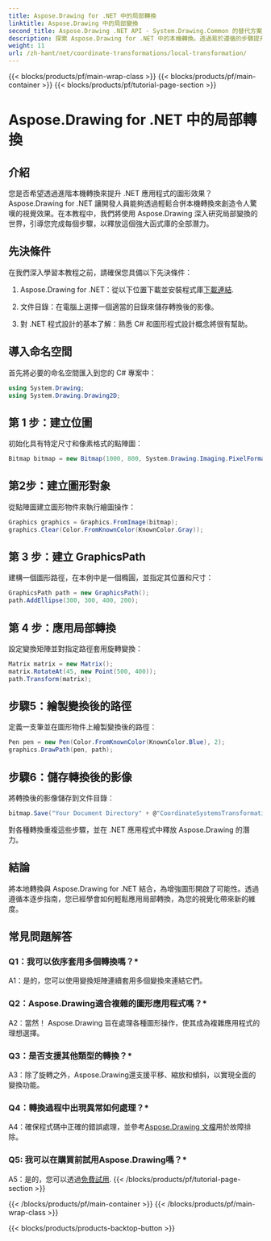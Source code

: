```yaml
---
title: Aspose.Drawing for .NET 中的局部轉換
linktitle: Aspose.Drawing 中的局部變換
second_title: Aspose.Drawing .NET API - System.Drawing.Common 的替代方案
description: 探索 Aspose.Drawing for .NET 中的本機轉換。透過易於遵循的步驟提升圖形效果。
weight: 11
url: /zh-hant/net/coordinate-transformations/local-transformation/
---
```


{{< blocks/products/pf/main-wrap-class >}}
{{< blocks/products/pf/main-container >}}
{{< blocks/products/pf/tutorial-page-section >}}

# Aspose.Drawing for .NET 中的局部轉換

## 介紹

您是否希望透過進階本機轉換來提升 .NET 應用程式的圖形效果？ Aspose.Drawing for .NET 讓開發人員能夠透過輕鬆合併本機轉換來創造令人驚嘆的視覺效果。在本教程中，我們將使用 Aspose.Drawing 深入研究局部變換的世界，引導您完成每個步驟，以釋放這個強大函式庫的全部潛力。

## 先決條件

在我們深入學習本教程之前，請確保您具備以下先決條件：

1.  Aspose.Drawing for .NET：從以下位置下載並安裝程式庫[下載連結](https://releases.aspose.com/drawing/net/).

2. 文件目錄：在電腦上選擇一個適當的目錄來儲存轉換後的影像。

3. 對 .NET 程式設計的基本了解：熟悉 C# 和圖形程式設計概念將很有幫助。

## 導入命名空間

首先將必要的命名空間匯入到您的 C# 專案中：

```csharp
using System.Drawing;
using System.Drawing.Drawing2D;
```

## 第 1 步：建立位圖

初始化具有特定尺寸和像素格式的點陣圖：

```csharp
Bitmap bitmap = new Bitmap(1000, 800, System.Drawing.Imaging.PixelFormat.Format32bppPArgb);
```

## 第2步：建立圖形對象

從點陣圖建立圖形物件來執行繪圖操作：

```csharp
Graphics graphics = Graphics.FromImage(bitmap);
graphics.Clear(Color.FromKnownColor(KnownColor.Gray));
```

## 第 3 步：建立 GraphicsPath

建構一個圖形路徑，在本例中是一個橢圓，並指定其位置和尺寸：

```csharp
GraphicsPath path = new GraphicsPath();
path.AddEllipse(300, 300, 400, 200);
```

## 第 4 步：應用局部轉換

設定變換矩陣並對指定路徑套用旋轉變換：

```csharp
Matrix matrix = new Matrix();
matrix.RotateAt(45, new Point(500, 400));
path.Transform(matrix);
```

## 步驟5：繪製變換後的路徑

定義一支筆並在圖形物件上繪製變換後的路徑：

```csharp
Pen pen = new Pen(Color.FromKnownColor(KnownColor.Blue), 2);
graphics.DrawPath(pen, path);
```

## 步驟6：儲存轉換後的影像

將轉換後的影像儲存到文件目錄：

```csharp
bitmap.Save("Your Document Directory" + @"CoordinateSystemsTransformations\LocalTransformation_out.png");
```

對各種轉換重複這些步驟，並在 .NET 應用程式中釋放 Aspose.Drawing 的潛力。

## 結論

將本地轉換與 Aspose.Drawing for .NET 結合，為增強圖形開啟了可能性。透過遵循本逐步指南，您已經學會如何輕鬆應用局部轉換，為您的視覺化帶來新的維度。


## 常見問題解答

### Q1：我可以依序套用多個轉換嗎？*

A1：是的，您可以使用變換矩陣連續套用多個變換來連結它們。

### Q2：Aspose.Drawing適合複雜的圖形應用程式嗎？*

A2：當然！ Aspose.Drawing 旨在處理各種圖形操作，使其成為複雜應用程式的理想選擇。

### Q3：是否支援其他類型的轉換？*

A3：除了旋轉之外，Aspose.Drawing還支援平移、縮放和傾斜，以實現全面的變換功能。

### Q4：轉換過程中出現異常如何處理？*

 A4：確保程式碼中正確的錯誤處理，並參考[Aspose.Drawing 文檔](https://reference.aspose.com/drawing/net/)用於故障排除。

### Q5: 我可以在購買前試用Aspose.Drawing嗎？*

 A5：是的，您可以透過[免費試用](https://releases.aspose.com/).
{{< /blocks/products/pf/tutorial-page-section >}}

{{< /blocks/products/pf/main-container >}}
{{< /blocks/products/pf/main-wrap-class >}}

{{< blocks/products/products-backtop-button >}}
